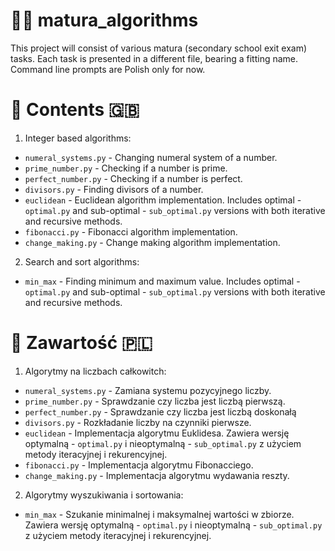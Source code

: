 # 🧑‍🎓 matura_algorithms
This project will consist of various matura (secondary school exit exam) tasks. Each task is presented in a different file, bearing a fitting name. Command line prompts are Polish only for now.
# 📖 Contents 🇬🇧
1. Integer based algorithms:
  * `numeral_systems.py` - Changing numeral system of a number.
  * `prime_number.py` - Checking if a number is prime.
  * `perfect_number.py` - Checking if a number is perfect.
  * `divisors.py` - Finding divisors of a number.
  * `euclidean` - Euclidean algorithm implementation. Includes optimal - `optimal.py` and sub-optimal - `sub_optimal.py` versions with both iterative and recursive methods.
  * `fibonacci.py` - Fibonacci algorithm implementation.
  * `change_making.py` - Change making algorithm implementation.
2. Search and sort algorithms:
  * `min_max` - Finding minimum and maximum value. Includes optimal - `optimal.py` and sub-optimal - `sub_optimal.py` versions with both iterative and recursive methods.
# 📖 Zawartość 🇵🇱
1. Algorytmy na liczbach całkowitch:
  * `numeral_systems.py` - Zamiana systemu pozycyjnego liczby.
  * `prime_number.py` - Sprawdzanie czy liczba jest liczbą pierwszą.
  * `perfect_number.py` - Sprawdzanie czy liczba jest liczbą doskonałą
  * `divisors.py` - Rozkładanie liczby na czynniki pierwsze.
  * `euclidean` - Implementacja algorytmu Euklidesa. Zawiera wersję optymalną - `optimal.py` i nieoptymalną - `sub_optimal.py` z użyciem metody iteracyjnej i rekurencyjnej.
  * `fibonacci.py` - Implementacja algorytmu Fibonacciego.
  * `change_making.py` - Implementacja algorytmu wydawania reszty.
2. Algorytmy wyszukiwania i sortowania:
  * `min_max` - Szukanie minimalnej i maksymalnej wartości w zbiorze. Zawiera wersję optymalną - `optimal.py` i nieoptymalną - `sub_optimal.py` z użyciem metody iteracyjnej i rekurencyjnej.
  
